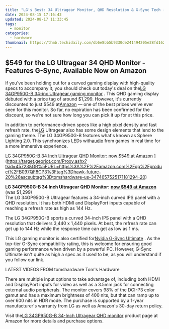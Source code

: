 ```yaml
---
title: "LG's Best: 34 Ultragear Monitor, QHD Resolution & G-Sync Tech - Now Only $549 on Amazon"
date: 2024-08-15 17:16:43
updated: 2024-08-17 11:33:45
tags:
  - monitor
categories:
  - hardware
thumbnail: https://thmb.techidaily.com/db6e8bb5b9330de241494205e28fd162607bcee64226c4e5f87f88fc35435d44.jpg
---
```


## $549 for the LG Ultragear 34 QHD Monitor - Features G-Sync, Available Now on Amazon

If you've been holding out for a curved gaming display with high-quality specs to accompany it, you should check out today's deal on the[LG 34GP950G-B 34-inc Ultragear gaming monitor](https://target.georiot.com/Proxy.ashx?tsid=45723&GR%5FURL=https%3A%2F%2Famazon.com%2Fgp%2Fproduct%2FB097QF8CP3%3Ftag%3Dhawk-future-20%26ascsubtag%3Dtomshardware-us-3901436311801637026-20) . This QHD gaming display debuted with a price tag of around $1,299\. However, it's currently discounted to just $549 at[Amazon](https://tools.techidaily.com) — one of the best prices we've ever seen for this monitor. So far, no expiration has been confirmed for the discount, so we're not sure how long you can pick it up for at this price.

 In addition to performance-driven specs like a high pixel density and fast refresh rate, the[LG](https://tools.techidaily.com) Ultragear also has some design elements that lend to the gaming theme. The LG 34GP950G-B features what's known as Sphere Lighting 2.0\. This synchronizes LEDs with[audio](https://tools.techidaily.com) from games in real time for a more immersive experience.

[LG 34GP950G-B 34 Inch Ultragear QHD Monitor: now $549 at Amazon](https://cdn.mos.cms.futurecdn.net/E8GnjkBkfEEBrnzLjr7MEM-200-100.jpg "LG 34GP950G-B 34 Inch Ultragear QHD Monitor: now $549 at Amazon") ](https://target.georiot.com/Proxy.ashx?tsid=45723&GR%5FURL=https%3A%2F%2Famazon.com%2Fgp%2Fproduct%2FB097QF8CP3%3Ftag%3Dhawk-future-20%26ascsubtag%3Dtomshardware-us-3474657525171181294-20)

**LG 34GP950G-B 34 Inch Ultragear QHD Monitor:** [**now $549 at Amazon**](https://target.georiot.com/Proxy.ashx?tsid=45723&GR%5FURL=https%3A%2F%2Famazon.com%2Fgp%2Fproduct%2FB097QF8CP3%3Ftag%3Dhawk-future-20%26ascsubtag%3Dtomshardware-us-1824790323628747619-20) (was $1,299)  
 The LG 34GP950G-B Ultragear features a 34-inch curved IPS panel with a QHD resolution. It has both HDMI and DisplayPort inputs capable of reaching a refresh rate as high as 144 Hz.

 The LG 34GP950G-B sports a curved 34-inch IPS panel with a QHD resolution that delivers 3,440 x 1,440 pixels. At best, the refresh rate can get up to 144 Hz while the response time can get as low as 1 ms.

 This LG gaming monitor is also certified for[Nvidia G-Sync Ultimate](https://tools.techidaily.com) . As the top-tier G-Sync compatibility rating, this is welcome for ensuring good gaming performance when driven by a powerful PC. However, G-Sync Ultimate isn't quite as high a spec as it used to be, as you will understand if you follow our link.

 LATEST VIDEOS FROM tomshardware Tom's Hardware

 There are multiple input options to take advantage of, including both HDMI and DisplayPort inputs for video as well as a 3.5mm jack for connecting external audio peripherals. The monitor covers 98% of the DCI-P3 color gamut and has a maximum brightness of 400 nits, but that can ramp up to over 600 nits in HDR mode. The purchase is supported by a 1-year manufacturer's warranty from LG as well as Amazon's 30-day return policy.

 Visit the[LG 34GP950G-B 34-Inch Ultragear QHD monitor](https://target.georiot.com/Proxy.ashx?tsid=45723&GR%5FURL=https%3A%2F%2Famazon.com%2Fgp%2Fproduct%2FB097QF8CP3%3Ftag%3Dhawk-future-20%26ascsubtag%3Dtomshardware-us-1173669788345974422-20) product page at Amazon for more details and purchase options.

<ins class="adsbygoogle"
     style="display:block"
     data-ad-format="autorelaxed"
     data-ad-client="ca-pub-7571918770474297"
     data-ad-slot="1223367746"></ins>



<ins class="adsbygoogle"
     style="display:block"
     data-ad-client="ca-pub-7571918770474297"
     data-ad-slot="8358498916"
     data-ad-format="auto"
     data-full-width-responsive="true"></ins>
